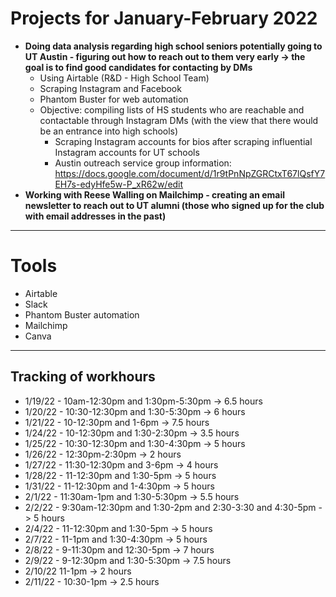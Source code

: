 # Projects for January-February 2022

- **Doing data analysis regarding high school seniors potentially going to UT Austin - figuring out how to reach out to them very early -> the goal is to find good candidates for contacting by DMs**
	- Using Airtable (R&D - High School Team)
	- Scraping Instagram and Facebook
	- Phantom Buster for web automation
	- Objective: compiling lists of HS students who are reachable and contactable through Instagram DMs (with the view that there would be an entrance into high schools)
		- Scraping Instagram accounts for bios after scraping influential Instagram accounts for UT schools 
		- Austin outreach service group information: https://docs.google.com/document/d/1r9tPnNpZGRCtxT67lQsfY7EH7s-edyHfe5w-P_xR62w/edit
- **Working with Reese Walling on Mailchimp - creating an email newsletter to reach out to UT alumni (those who signed up for the club with email addresses in the past)**

---

# Tools
- Airtable 
- Slack
- Phantom Buster automation
- Mailchimp
- Canva


---

## Tracking of workhours 
- 1/19/22 - 10am-12:30pm and 1:30pm-5:30pm -> 6.5 hours 
- 1/20/22 - 10:30-12:30pm and 1:30-5:30pm -> 6 hours
- 1/21/22 - 10-12:30pm and 1-6pm -> 7.5 hours
- 1/24/22 - 10-12:30pm and 1:30-2:30pm -> 3.5 hours 
- 1/25/22 - 10:30-12:30pm and 1:30-4:30pm -> 5 hours 
- 1/26/22 - 12:30pm-2:30pm -> 2 hours 
- 1/27/22 - 11:30-12:30pm and 3-6pm -> 4 hours 
- 1/28/22 - 11-12:30pm and 1:30-5pm -> 5 hours 
- 1/31/22 - 11-12:30pm and 1-4:30pm -> 5 hours 
- 2/1/22 - 11:30am-1pm and 1:30-5:30pm -> 5.5 hours
- 2/2/22 - 9:30am-12:30pm and 1:30-2pm and 2:30-3:30 and 4:30-5pm -> 5 hours 
- 2/4/22 - 11-12:30pm and 1:30-5pm -> 5 hours 
- 2/7/22 - 11-1pm and 1:30-4:30pm -> 5 hours 
- 2/8/22 - 9-11:30pm and 12:30-5pm -> 7 hours 
- 2/9/22 - 9-12:30pm and 1:30-5:30pm -> 7.5 hours
- 2/10/22 11-1pm -> 2 hours
- 2/11/22 - 10:30-1pm -> 2.5 hours


